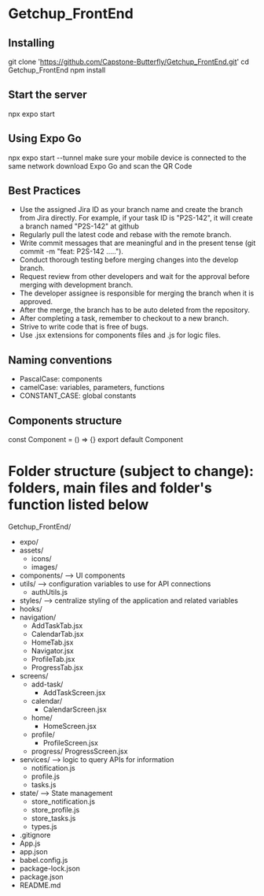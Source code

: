 # Getchup_FrontEnd

## Installing
git clone 'https://github.com/Capstone-Butterfly/Getchup_FrontEnd.git'
cd Getchup_FrontEnd
npm install

## Start the server
npx expo start

## Using Expo Go
npx expo start --tunnel
make sure your mobile device is connected to the same network
download Expo Go and scan the QR Code

## Best Practices
- Use the assigned Jira ID as your branch name and create the branch from Jira directly. For example, if your task ID is "P2S-142", it will create a branch named "P2S-142" at github
- Regularly pull the latest code and rebase with the remote branch.
- Write commit messages that are meaningful and in the present tense (git commit -m "feat: P2S-142 .....").
- Conduct thorough testing before merging changes into the develop branch.
- Request review from other developers and wait for the approval before merging with development branch.
- The developer assignee is responsible for merging the branch when it is approved.
- After the merge, the branch has to be auto deleted from the repository.
- After completing a task, remember to checkout to a new branch.
- Strive to write code that is free of bugs.
- Use .jsx extensions for components files and .js for logic files.

## Naming conventions
- PascalCase: components
- camelCase: variables, parameters, functions
- CONSTANT_CASE: global constants

## Components structure
const Component = () => {}
export default Component

# Folder structure (subject to change): folders, main files and folder's function listed below
Getchup_FrontEnd/
- expo/
- assets/
    - icons/
    - images/
- components/ --> UI components
- utils/ --> configuration variables to use for API connections
    - authUtils.js
- styles/ --> centralize styling of the application and related variables
- hooks/
- navigation/
    - AddTaskTab.jsx
    - CalendarTab.jsx
    - HomeTab.jsx
    - Navigator.jsx
    - ProfileTab.jsx
    - ProgressTab.jsx
- screens/
    - add-task/
        - AddTaskScreen.jsx
    - calendar/
        - CalendarScreen.jsx
    - home/
        - HomeScreen.jsx
    - profile/
        - ProfileScreen.jsx
    - progress/
        ProgressScreen.jsx
- services/ --> logic to query APIs for information
    - notification.js
    - profile.js
    - tasks.js
- state/  --> State management
    - store_notification.js
    - store_profile.js
    - store_tasks.js
    - types.js
- .gitignore
- App.js
- app.json
- babel.config.js
- package-lock.json
- package.json
- README.md
